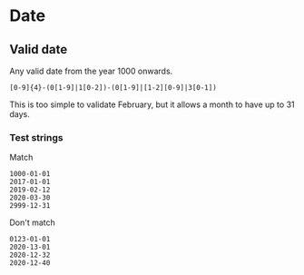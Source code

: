 # Date


## Valid date

Any valid date from the year 1000 onwards.

```regex
[0-9]{4}-(0[1-9]|1[0-2])-(0[1-9]|[1-2][0-9]|3[0-1])
```

This is too simple to validate February, but it allows a month to have up to 31 days.


### Test strings

Match

```
1000-01-01
2017-01-01
2019-02-12
2020-03-30
2999-12-31
```

Don't match

```
0123-01-01
2020-13-01
2020-12-32
2020-12-40
```
